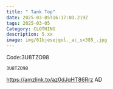 ```yaml
---
title: " Tank Top"
date: 2025-03-05T16:17:03.219Z
tags: 2025-03-05
Category: CLOTHING
description: 5.xx
image: img/61bjesejgol._ac_sx385_.jpg
---
```

Code:3U8TZO98

<pre class="language-javascript"><code

class="language-javascript">3U8TZO98</code></pre>

https://amzlink.to/az0dJqHT86Rrz
AD